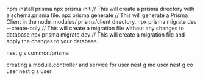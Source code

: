 npm install prisma 
npx prisma init  // This will create a prisma directory with a schema.prisma file.
npx prisma generate // This will generate a Prisma Client in the node_modules/.prisma/client directory.
npx prisma migrate dev --create-only // This will create a migration file without any changes to database
npx prisma migrate dev // This will create a migration file and apply the changes to your database.

nest g s common/prisma 

creating a module,controller and service for user
nest g mo user
nest g co user
nest g s user

